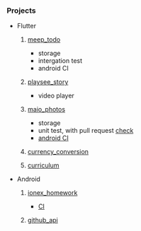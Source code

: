 ### Projects
- Flutter 
    1. [meep_todo](https://github.com/merukoo0507/interview_homework/tree/flutter/test/meep_todo/meep_todo)
        - storage
        - intergation test
        - android CI

    2. [playsee_story](https://github.com/merukoo0507/interview_homework/tree/develop/playsee_story)
        - video player

    3. [maio_photos](https://github.com/merukoo0507/interview_homework/tree/develop/maio_photos)
        - storage 
        - unit test, with pull request [check](https://github.com/merukoo0507/interview_homework/pull/12)
        - [android CI](https://github.com/merukoo0507/interview_homework/actions/runs/9026916990)

    4. [currency_conversion](https://github.com/merukoo0507/interview_homework/tree/develop/currency_conversion)

    5. [curriculum](https://github.com/merukoo0507/interview_homework/tree/develop/curriculum)
       
- Android
    1. [ionex_homework](https://github.com/merukoo0507/interview_homework/tree/develop/ionex_homework)
       - [CI](https://github.com/merukoo0507/interview_homework/actions/runs/9027198327)

    2. [github_api](https://github.com/merukoo0507/interview_homework/tree/develop/github_api)
    
